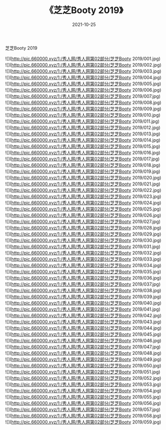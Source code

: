 ﻿---
layout: post
title:  《芝芝Booty 2019》
date:   2021-10-25
img: http://pic.660000.xyz/1:/秀人网/秀人网第02部分/芝芝Booty 2019/000.jpg
categories: [美女, 清纯, 唯美]
---

芝芝Booty 2019

  ![](http://pic.660000.xyz/1:/秀人网/秀人网第02部分/芝芝Booty 2019/001.jpg) <br> ![](http://pic.660000.xyz/1:/秀人网/秀人网第02部分/芝芝Booty 2019/002.jpg) <br> ![](http://pic.660000.xyz/1:/秀人网/秀人网第02部分/芝芝Booty 2019/003.jpg) <br> ![](http://pic.660000.xyz/1:/秀人网/秀人网第02部分/芝芝Booty 2019/004.jpg) <br> ![](http://pic.660000.xyz/1:/秀人网/秀人网第02部分/芝芝Booty 2019/005.jpg) <br> ![](http://pic.660000.xyz/1:/秀人网/秀人网第02部分/芝芝Booty 2019/006.jpg) <br> ![](http://pic.660000.xyz/1:/秀人网/秀人网第02部分/芝芝Booty 2019/007.jpg) <br> ![](http://pic.660000.xyz/1:/秀人网/秀人网第02部分/芝芝Booty 2019/008.jpg) <br> ![](http://pic.660000.xyz/1:/秀人网/秀人网第02部分/芝芝Booty 2019/009.jpg) <br> ![](http://pic.660000.xyz/1:/秀人网/秀人网第02部分/芝芝Booty 2019/010.jpg) <br> ![](http://pic.660000.xyz/1:/秀人网/秀人网第02部分/芝芝Booty 2019/011.jpg) <br> ![](http://pic.660000.xyz/1:/秀人网/秀人网第02部分/芝芝Booty 2019/012.jpg) <br> ![](http://pic.660000.xyz/1:/秀人网/秀人网第02部分/芝芝Booty 2019/013.jpg) <br> ![](http://pic.660000.xyz/1:/秀人网/秀人网第02部分/芝芝Booty 2019/014.jpg) <br> ![](http://pic.660000.xyz/1:/秀人网/秀人网第02部分/芝芝Booty 2019/015.jpg) <br> ![](http://pic.660000.xyz/1:/秀人网/秀人网第02部分/芝芝Booty 2019/016.jpg) <br> ![](http://pic.660000.xyz/1:/秀人网/秀人网第02部分/芝芝Booty 2019/017.jpg) <br> ![](http://pic.660000.xyz/1:/秀人网/秀人网第02部分/芝芝Booty 2019/018.jpg) <br> ![](http://pic.660000.xyz/1:/秀人网/秀人网第02部分/芝芝Booty 2019/019.jpg) <br> ![](http://pic.660000.xyz/1:/秀人网/秀人网第02部分/芝芝Booty 2019/020.jpg) <br> ![](http://pic.660000.xyz/1:/秀人网/秀人网第02部分/芝芝Booty 2019/021.jpg) <br> ![](http://pic.660000.xyz/1:/秀人网/秀人网第02部分/芝芝Booty 2019/022.jpg) <br> ![](http://pic.660000.xyz/1:/秀人网/秀人网第02部分/芝芝Booty 2019/023.jpg) <br> ![](http://pic.660000.xyz/1:/秀人网/秀人网第02部分/芝芝Booty 2019/024.jpg) <br> ![](http://pic.660000.xyz/1:/秀人网/秀人网第02部分/芝芝Booty 2019/025.jpg) <br> ![](http://pic.660000.xyz/1:/秀人网/秀人网第02部分/芝芝Booty 2019/026.jpg) <br> ![](http://pic.660000.xyz/1:/秀人网/秀人网第02部分/芝芝Booty 2019/027.jpg) <br> ![](http://pic.660000.xyz/1:/秀人网/秀人网第02部分/芝芝Booty 2019/028.jpg) <br> ![](http://pic.660000.xyz/1:/秀人网/秀人网第02部分/芝芝Booty 2019/029.jpg) <br> ![](http://pic.660000.xyz/1:/秀人网/秀人网第02部分/芝芝Booty 2019/030.jpg) <br> ![](http://pic.660000.xyz/1:/秀人网/秀人网第02部分/芝芝Booty 2019/031.jpg) <br> ![](http://pic.660000.xyz/1:/秀人网/秀人网第02部分/芝芝Booty 2019/032.jpg) <br> ![](http://pic.660000.xyz/1:/秀人网/秀人网第02部分/芝芝Booty 2019/033.jpg) <br> ![](http://pic.660000.xyz/1:/秀人网/秀人网第02部分/芝芝Booty 2019/034.jpg) <br> ![](http://pic.660000.xyz/1:/秀人网/秀人网第02部分/芝芝Booty 2019/035.jpg) <br> ![](http://pic.660000.xyz/1:/秀人网/秀人网第02部分/芝芝Booty 2019/036.jpg) <br> ![](http://pic.660000.xyz/1:/秀人网/秀人网第02部分/芝芝Booty 2019/037.jpg) <br> ![](http://pic.660000.xyz/1:/秀人网/秀人网第02部分/芝芝Booty 2019/038.jpg) <br> ![](http://pic.660000.xyz/1:/秀人网/秀人网第02部分/芝芝Booty 2019/039.jpg) <br> ![](http://pic.660000.xyz/1:/秀人网/秀人网第02部分/芝芝Booty 2019/040.jpg) <br> ![](http://pic.660000.xyz/1:/秀人网/秀人网第02部分/芝芝Booty 2019/041.jpg) <br> ![](http://pic.660000.xyz/1:/秀人网/秀人网第02部分/芝芝Booty 2019/042.jpg) <br> ![](http://pic.660000.xyz/1:/秀人网/秀人网第02部分/芝芝Booty 2019/043.jpg) <br> ![](http://pic.660000.xyz/1:/秀人网/秀人网第02部分/芝芝Booty 2019/044.jpg) <br> ![](http://pic.660000.xyz/1:/秀人网/秀人网第02部分/芝芝Booty 2019/045.jpg) <br> ![](http://pic.660000.xyz/1:/秀人网/秀人网第02部分/芝芝Booty 2019/046.jpg) <br> ![](http://pic.660000.xyz/1:/秀人网/秀人网第02部分/芝芝Booty 2019/047.jpg) <br> ![](http://pic.660000.xyz/1:/秀人网/秀人网第02部分/芝芝Booty 2019/048.jpg) <br> ![](http://pic.660000.xyz/1:/秀人网/秀人网第02部分/芝芝Booty 2019/049.jpg) <br> ![](http://pic.660000.xyz/1:/秀人网/秀人网第02部分/芝芝Booty 2019/050.jpg) <br> ![](http://pic.660000.xyz/1:/秀人网/秀人网第02部分/芝芝Booty 2019/051.jpg) <br> ![](http://pic.660000.xyz/1:/秀人网/秀人网第02部分/芝芝Booty 2019/052.jpg) <br> ![](http://pic.660000.xyz/1:/秀人网/秀人网第02部分/芝芝Booty 2019/053.jpg) <br> ![](http://pic.660000.xyz/1:/秀人网/秀人网第02部分/芝芝Booty 2019/054.jpg) <br> ![](http://pic.660000.xyz/1:/秀人网/秀人网第02部分/芝芝Booty 2019/055.jpg) <br> ![](http://pic.660000.xyz/1:/秀人网/秀人网第02部分/芝芝Booty 2019/056.jpg) <br> ![](http://pic.660000.xyz/1:/秀人网/秀人网第02部分/芝芝Booty 2019/057.jpg) <br> ![](http://pic.660000.xyz/1:/秀人网/秀人网第02部分/芝芝Booty 2019/058.jpg) <br> ![](http://pic.660000.xyz/1:/秀人网/秀人网第02部分/芝芝Booty 2019/059.jpg) <br>